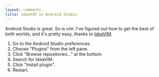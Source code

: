 ```yaml
---
layout: comments
title: IdeaVIM in Android Studio
---
```


Android Studio is great. So is vim. I've figured out how to get the best of
both worlds, and it's pretty easy, thanks to [IdeaVIM][iv].

1. Go to the Android Studio preferences.
1. Choose "Plugins" from the left pane.
1. Click "Browse repositories..." at the bottom.
1. Search for IdeaVIM.
1. Click "Install plugin".
1. Restart.

[iv]: http://ideavim.sourceforge.net/index.php
